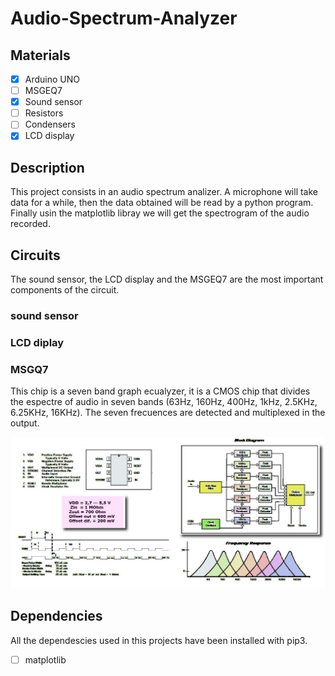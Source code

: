 # Audio-Spectrum-Analyzer

## Materials

* [X] Arduino UNO
* [ ] MSGEQ7
* [X] Sound sensor
* [ ] Resistors
* [ ] Condensers
* [X] LCD display

## Description

This project consists in an audio spectrum analizer. 
A microphone will take data for a while, then the data obtained will be read by a python program. Finally usin the matplotlib libray we will get the spectrogram of the audio recorded.

## Circuits

The sound sensor, the LCD display and the MSGEQ7 are the most important components of the circuit.

### sound sensor

### LCD diplay

### MSGQ7
This chip is a seven band graph ecualyzer, it is a CMOS chip that divides the espectre of audio in seven bands (63Hz, 160Hz, 400Hz, 1kHz, 2.5KHz, 6.25KHz, 16KHz).
The seven frecuences are detected and multiplexed in the output.

![](images/MSGEQ7.png)

## Dependencies

All the dependescies used in this projects have been installed with pip3.

  * [ ] matplotlib
